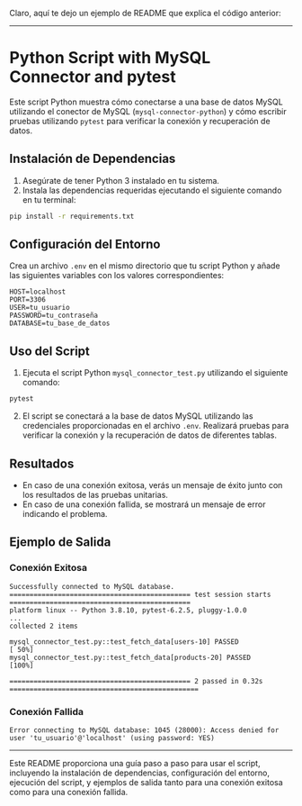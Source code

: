 Claro, aquí te dejo un ejemplo de README que explica el código anterior:

---

# Python Script with MySQL Connector and pytest

Este script Python muestra cómo conectarse a una base de datos MySQL utilizando el conector de MySQL (`mysql-connector-python`) y cómo escribir pruebas utilizando `pytest` para verificar la conexión y recuperación de datos.

## Instalación de Dependencias

1. Asegúrate de tener Python 3 instalado en tu sistema.
2. Instala las dependencias requeridas ejecutando el siguiente comando en tu terminal:

```bash
pip install -r requirements.txt
```

## Configuración del Entorno

Crea un archivo `.env` en el mismo directorio que tu script Python y añade las siguientes variables con los valores correspondientes:

```plaintext
HOST=localhost
PORT=3306
USER=tu_usuario
PASSWORD=tu_contraseña
DATABASE=tu_base_de_datos
```

## Uso del Script

1. Ejecuta el script Python `mysql_connector_test.py` utilizando el siguiente comando:

```bash
pytest
```

2. El script se conectará a la base de datos MySQL utilizando las credenciales proporcionadas en el archivo `.env`. Realizará pruebas para verificar la conexión y la recuperación de datos de diferentes tablas.

## Resultados

- En caso de una conexión exitosa, verás un mensaje de éxito junto con los resultados de las pruebas unitarias.
- En caso de una conexión fallida, se mostrará un mensaje de error indicando el problema.

## Ejemplo de Salida

### Conexión Exitosa

```
Successfully connected to MySQL database.
============================================= test session starts =============================================
platform linux -- Python 3.8.10, pytest-6.2.5, pluggy-1.0.0
...
collected 2 items

mysql_connector_test.py::test_fetch_data[users-10] PASSED                                          [ 50%]
mysql_connector_test.py::test_fetch_data[products-20] PASSED                                       [100%]

============================================= 2 passed in 0.32s ===============================================
```

### Conexión Fallida

```
Error connecting to MySQL database: 1045 (28000): Access denied for user 'tu_usuario'@'localhost' (using password: YES)
```

---

Este README proporciona una guía paso a paso para usar el script, incluyendo la instalación de dependencias, configuración del entorno, ejecución del script, y ejemplos de salida tanto para una conexión exitosa como para una conexión fallida.


